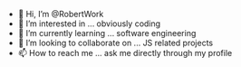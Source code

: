 - 👋 Hi, I’m @RobertWork
- 👀 I’m interested in ... obviously coding
- 🌱 I’m currently learning ... software engineering
- 💞️ I’m looking to collaborate on ... JS related projects
- 📫 How to reach me ... ask me directly through my profile

<!---
RobertWork/RobertWork is a ✨ special ✨ repository because its `README.md` (this file) appears on your GitHub profile.
You can click the Preview link to take a look at your changes.
--->
